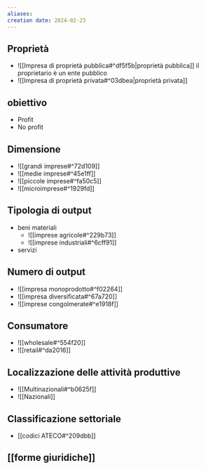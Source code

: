 ```yaml
---
aliases: 
creation date: 2024-02-23
---
```


## Proprietà
- ![[Impresa di proprietà pubblica#^df5f5b|proprietà pubblica]] il proprietario è un ente pubblico
- ![[Impresa di proprietà privata#^03dbea|proprietà privata]]

## obiettivo
- Profit
- No profit

## Dimensione
- ![[grandi imprese#^72d109]]
- ![[medie imprese#^45e1ff]]
- ![[piccole imprese#^fa50c5]]
- ![[microimprese#^1929fd]]

## Tipologia di output
- beni materiali
	- ![[imprese agricole#^229b73]]
	- ![[imprese industriali#^6cff91]]
- servizi

## Numero di output
- ![[impresa monoprodotto#^f02264]]
- ![[impresa diversificata#^67a720]]
- ![[imprese congolmerate#^e1918f]]

## Consumatore
- ![[wholesale#^554f20]]
- ![[retail#^da2016]]

## Localizzazione delle attività produttive
- ![[Multinazionali#^b0625f]]
- ![[Nazionali]]


## Classificazione settoriale
- [[codici ATECO#^209dbb]]


## [[forme giuridiche]]